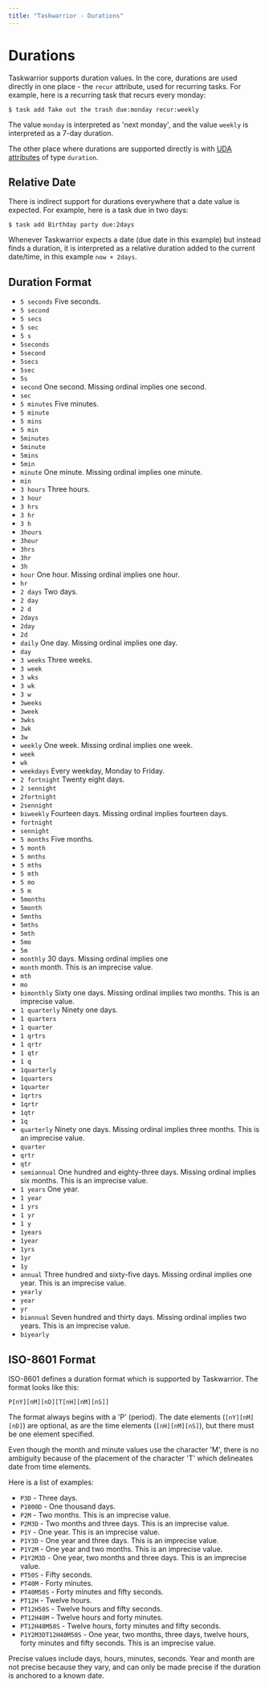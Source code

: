 ```yaml
---
title: "Taskwarrior - Durations"
---
```


# Durations

Taskwarrior supports duration values.
In the core, durations are used directly in one place - the `recur` attribute, used for recurring tasks.
For example, here is a recurring task that recurs every monday:

    $ task add Take out the trash due:monday recur:weekly

The value `monday` is interpreted as 'next monday', and the value `weekly` is interpreted as a 7-day duration.

The other place where durations are supported directly is with [UDA attributes](../udas/) of type `duration`.

## Relative Date

There is indirect support for durations everywhere that a date value is expected.
For example, here is a task due in two days:

    $ task add Birthday party due:2days

Whenever Taskwarrior expects a date (due date in this example) but instead finds a duration, it is interpreted as a relative duration added to the current date/time, in this example `now + 2days`.

## Duration Format

* `5 seconds`                            Five seconds.
* `5 second`
* `5 secs`
* `5 sec`
* `5 s`
* `5seconds`
* `5second`
* `5secs`
* `5sec`
* `5s`
* `second`                               One second. Missing ordinal implies one second.
* `sec`
* `5 minutes`                            Five minutes.
* `5 minute`
* `5 mins`
* `5 min`
* `5minutes`
* `5minute`
* `5mins`
* `5min`
* `minute`                               One minute. Missing ordinal implies one minute.
* `min`
* `3 hours`                              Three hours.
* `3 hour`
* `3 hrs`
* `3 hr`
* `3 h`
* `3hours`
* `3hour`
* `3hrs`
* `3hr`
* `3h`
* `hour`                                 One hour. Missing ordinal implies one hour.
* `hr`
* `2 days`                               Two days.
* `2 day`
* `2 d`
* `2days`
* `2day`
* `2d`
* `daily`                                One day. Missing ordinal implies one day.
* `day`
* `3 weeks`                              Three weeks.
* `3 week`
* `3 wks`
* `3 wk`
* `3 w`
* `3weeks`
* `3week`
* `3wks`
* `3wk`
* `3w`
* `weekly`                               One week. Missing ordinal implies one week.
* `week`
* `wk`
* `weekdays`                             Every weekday, Monday to Friday.
* `2 fortnight`                          Twenty eight days.
* `2 sennight`
* `2fortnight`
* `2sennight`
* `biweekly`                             Fourteen days. Missing ordinal implies fourteen days.
* `fortnight`
* `sennight`
* `5 months`                             Five months.
* `5 month`
* `5 mnths`
* `5 mths`
* `5 mth`
* `5 mo`
* `5 m`
* `5months`
* `5month`
* `5mnths`
* `5mths`
* `5mth`
* `5mo`
* `5m`
* `monthly`                              30 days. Missing ordinal implies one
* `month`                                month. This is an imprecise value.
* `mth`
* `mo`
* `bimonthly`                            Sixty one days. Missing ordinal implies two months. This is an imprecise value.
* `1 quarterly`                          Ninety one days.
* `1 quarters`
* `1 quarter`
* `1 qrtrs`
* `1 qrtr`
* `1 qtr`
* `1 q`
* `1quarterly`
* `1quarters`
* `1quarter`
* `1qrtrs`
* `1qrtr`
* `1qtr`
* `1q`
* `quarterly`                            Ninety one days. Missing ordinal implies three months. This is an imprecise value.
* `quarter`
* `qrtr`
* `qtr`
* `semiannual`                           One hundred and eighty-three days.  Missing ordinal implies six months.  This is an imprecise value.
* `1 years`                              One year.
* `1 year`
* `1 yrs`
* `1 yr`
* `1 y`
* `1years`
* `1year`
* `1yrs`
* `1yr`
* `1y`
* `annual`                               Three hundred and sixty-five days. Missing ordinal implies one year. This is an imprecise value.
* `yearly`
* `year`
* `yr`
* `biannual`                             Seven hundred and thirty days. Missing ordinal implies two years. This is an imprecise value.
* `biyearly`

## ISO-8601 Format

ISO-8601 defines a duration format which is supported by Taskwarrior.
The format looks like this:

    P[nY][nM][nD][T[nH][nM][nS]]

The format always begins with a 'P' (period).
The date elements (`[nY][nM][nD]`) are optional, as are the time elements (`[nH][nM][nS]`), but there must be one element specified.

Even though the month and minute values use the character 'M', there is no ambiguity because of the placement of the character 'T' which delineates date from time elements.

Here is a list of examples:

* `P3D`               - Three days.
* `P1000D`            - One thousand days.
* `P2M`               - Two months. This is an imprecise value.
* `P2M3D`             - Two months and three days. This is an imprecise value.
* `P1Y`               - One year. This is an imprecise value.
* `P1Y3D`             - One year and three days. This is an imprecise value.
* `P1Y2M`             - One year and two months. This is an imprecise value.
* `P1Y2M3D`           - One year, two months and three days. This is an imprecise value.
* `PT50S`             - Fifty seconds.
* `PT40M`             - Forty minutes.
* `PT40M50S`          - Forty minutes and fifty seconds.
* `PT12H`             - Twelve hours.
* `PT12H50S`          - Twelve hours and fifty seconds.
* `PT12H40M`          - Twelve hours and forty minutes.
* `PT12H40M50S`       - Twelve hours, forty minutes and fifty seconds.
* `P1Y2M3DT12H40M50S` - One year, two months, three days, twelve hours, forty minutes and fifty seconds. This is an imprecise value.

Precise values include days, hours, minutes, seconds.
Year and month are not precise because they vary, and can only be made precise if the duration is anchored to a known date.
